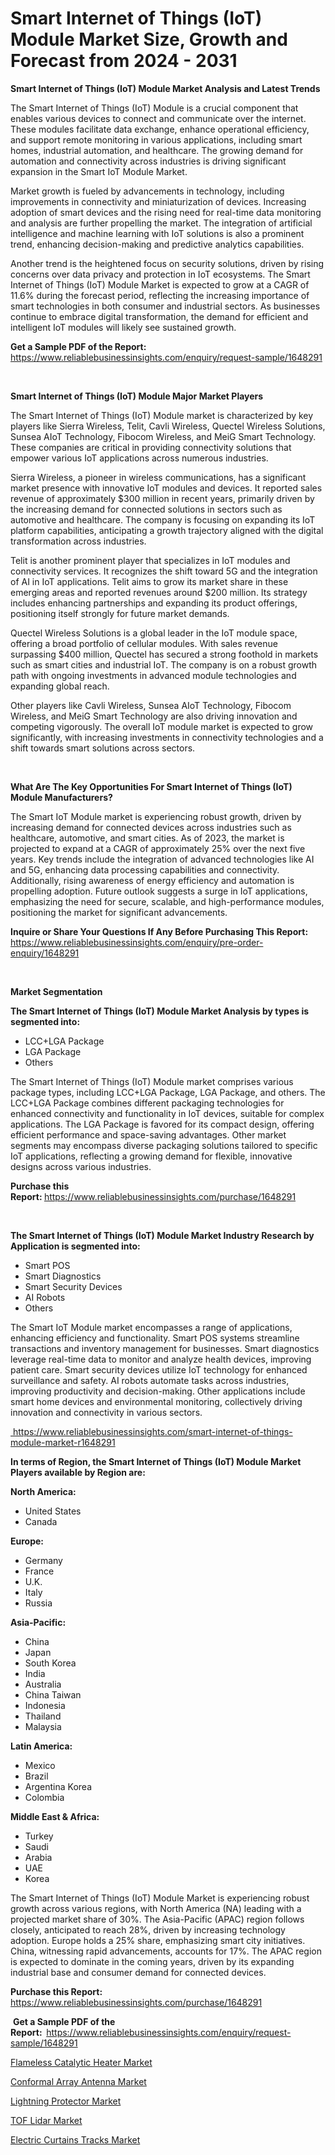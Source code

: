 <p><h1>Smart Internet of Things (IoT) Module Market Size, Growth and Forecast from 2024 - 2031</h1></p><p><strong>Smart Internet of Things (IoT) Module Market Analysis and Latest Trends</strong></p>
<p><p>The Smart Internet of Things (IoT) Module is a crucial component that enables various devices to connect and communicate over the internet. These modules facilitate data exchange, enhance operational efficiency, and support remote monitoring in various applications, including smart homes, industrial automation, and healthcare. The growing demand for automation and connectivity across industries is driving significant expansion in the Smart IoT Module Market.</p><p>Market growth is fueled by advancements in technology, including improvements in connectivity and miniaturization of devices. Increasing adoption of smart devices and the rising need for real-time data monitoring and analysis are further propelling the market. The integration of artificial intelligence and machine learning with IoT solutions is also a prominent trend, enhancing decision-making and predictive analytics capabilities.</p><p>Another trend is the heightened focus on security solutions, driven by rising concerns over data privacy and protection in IoT ecosystems. The Smart Internet of Things (IoT) Module Market is expected to grow at a CAGR of 11.6% during the forecast period, reflecting the increasing importance of smart technologies in both consumer and industrial sectors. As businesses continue to embrace digital transformation, the demand for efficient and intelligent IoT modules will likely see sustained growth.</p></p>
<p><strong>Get a Sample PDF of the Report:&nbsp;</strong> <a href="https://www.reliablebusinessinsights.com/enquiry/request-sample/1648291?utm_campaign=1611&utm_medium=2&utm_source=Github&utm_content=ia&utm_term=19102024&utm_id=smart-internet-of-things-iot-module">https://www.reliablebusinessinsights.com/enquiry/request-sample/1648291</a></p>
<p>&nbsp;</p>
<p><strong>Smart Internet of Things (IoT) Module Major Market Players</strong></p>
<p><p>The Smart Internet of Things (IoT) Module market is characterized by key players like Sierra Wireless, Telit, Cavli Wireless, Quectel Wireless Solutions, Sunsea AIoT Technology, Fibocom Wireless, and MeiG Smart Technology. These companies are critical in providing connectivity solutions that empower various IoT applications across numerous industries.</p><p>Sierra Wireless, a pioneer in wireless communications, has a significant market presence with innovative IoT modules and devices. It reported sales revenue of approximately $300 million in recent years, primarily driven by the increasing demand for connected solutions in sectors such as automotive and healthcare. The company is focusing on expanding its IoT platform capabilities, anticipating a growth trajectory aligned with the digital transformation across industries.</p><p>Telit is another prominent player that specializes in IoT modules and connectivity services. It recognizes the shift toward 5G and the integration of AI in IoT applications. Telit aims to grow its market share in these emerging areas and reported revenues around $200 million. Its strategy includes enhancing partnerships and expanding its product offerings, positioning itself strongly for future market demands.</p><p>Quectel Wireless Solutions is a global leader in the IoT module space, offering a broad portfolio of cellular modules. With sales revenue surpassing $400 million, Quectel has secured a strong foothold in markets such as smart cities and industrial IoT. The company is on a robust growth path with ongoing investments in advanced module technologies and expanding global reach.</p><p>Other players like Cavli Wireless, Sunsea AIoT Technology, Fibocom Wireless, and MeiG Smart Technology are also driving innovation and competing vigorously. The overall IoT module market is expected to grow significantly, with increasing investments in connectivity technologies and a shift towards smart solutions across sectors.</p></p>
<p>&nbsp;</p>
<p><strong>What Are The Key Opportunities For Smart Internet of Things (IoT) Module Manufacturers?</strong></p>
<p><p>The Smart IoT Module market is experiencing robust growth, driven by increasing demand for connected devices across industries such as healthcare, automotive, and smart cities. As of 2023, the market is projected to expand at a CAGR of approximately 25% over the next five years. Key trends include the integration of advanced technologies like AI and 5G, enhancing data processing capabilities and connectivity. Additionally, rising awareness of energy efficiency and automation is propelling adoption. Future outlook suggests a surge in IoT applications, emphasizing the need for secure, scalable, and high-performance modules, positioning the market for significant advancements.</p></p>
<p><strong>Inquire or Share Your Questions If Any Before Purchasing This Report:</strong> <a href="https://www.reliablebusinessinsights.com/enquiry/pre-order-enquiry/1648291?utm_campaign=1611&utm_medium=2&utm_source=Github&utm_content=ia&utm_term=19102024&utm_id=smart-internet-of-things-iot-module">https://www.reliablebusinessinsights.com/enquiry/pre-order-enquiry/1648291</a></p>
<p>&nbsp;</p>
<p><strong>Market Segmentation</strong></p>
<p><strong>The Smart Internet of Things (IoT) Module Market Analysis by types is segmented into:</strong></p>
<p><ul><li>LCC+LGA Package</li><li>LGA Package</li><li>Others</li></ul></p>
<p><p>The Smart Internet of Things (IoT) Module market comprises various package types, including LCC+LGA Package, LGA Package, and others. The LCC+LGA Package combines different packaging technologies for enhanced connectivity and functionality in IoT devices, suitable for complex applications. The LGA Package is favored for its compact design, offering efficient performance and space-saving advantages. Other market segments may encompass diverse packaging solutions tailored to specific IoT applications, reflecting a growing demand for flexible, innovative designs across various industries.</p></p>
<p><strong>Purchase this Report:&nbsp;</strong><a href="https://www.reliablebusinessinsights.com/purchase/1648291?utm_campaign=1611&utm_medium=2&utm_source=Github&utm_content=ia&utm_term=19102024&utm_id=smart-internet-of-things-iot-module">https://www.reliablebusinessinsights.com/purchase/1648291</a></p>
<p>&nbsp;</p>
<p><strong>The Smart Internet of Things (IoT) Module Market Industry Research by Application is segmented into:</strong></p>
<p><ul><li>Smart POS</li><li>Smart Diagnostics</li><li>Smart Security Devices</li><li>AI Robots</li><li>Others</li></ul></p>
<p><p>The Smart IoT Module market encompasses a range of applications, enhancing efficiency and functionality. Smart POS systems streamline transactions and inventory management for businesses. Smart diagnostics leverage real-time data to monitor and analyze health devices, improving patient care. Smart security devices utilize IoT technology for enhanced surveillance and safety. AI robots automate tasks across industries, improving productivity and decision-making. Other applications include smart home devices and environmental monitoring, collectively driving innovation and connectivity in various sectors.</p></p>
<p><a href="https://www.reliablebusinessinsights.com/smart-internet-of-things-module-market-r1648291?utm_campaign=1611&utm_medium=2&utm_source=Github&utm_content=ia&utm_term=19102024&utm_id=smart-internet-of-things-iot-module">&nbsp;https://www.reliablebusinessinsights.com/smart-internet-of-things-module-market-r1648291</a></p>
<p><strong>In terms of Region, the Smart Internet of Things (IoT) Module Market Players available by Region are:</strong></p>
<p>
    <p> <strong> North America: </strong>
        <ul>
            <li>United States</li>
            <li>Canada</li>
        </ul>
        </p> 
    <p> <strong> Europe: </strong>
        <ul>
            <li>Germany</li>
            <li>France</li>
            <li>U.K.</li>
            <li>Italy</li>
            <li>Russia</li>
        </ul>
        </p> 
    <p> <strong> Asia-Pacific: </strong>
        <ul>
            <li>China</li>
            <li>Japan</li>
            <li>South Korea</li>
            <li>India</li>
            <li>Australia</li>
            <li>China Taiwan</li>
            <li>Indonesia</li>
            <li>Thailand</li>
            <li>Malaysia</li>
        </ul>
        </p> 
    <p> <strong> Latin America: </strong>
        <ul>
            <li>Mexico</li>
            <li>Brazil</li>
            <li>Argentina Korea</li>
            <li>Colombia</li>
        </ul>
        </p> 
    <p> <strong> Middle East & Africa: </strong>
        <ul>
            <li>Turkey</li>
            <li>Saudi</li>
            <li>Arabia</li>
            <li>UAE</li>
            <li>Korea</li>
        </ul>
    </p>
    </p>
<p><p>The Smart Internet of Things (IoT) Module Market is experiencing robust growth across various regions, with North America (NA) leading with a projected market share of 30%. The Asia-Pacific (APAC) region follows closely, anticipated to reach 28%, driven by increasing technology adoption. Europe holds a 25% share, emphasizing smart city initiatives. China, witnessing rapid advancements, accounts for 17%. The APAC region is expected to dominate in the coming years, driven by its expanding industrial base and consumer demand for connected devices.</p></p>
<p><strong>Purchase this Report: </strong><a href="https://www.reliablebusinessinsights.com/purchase/1648291?utm_campaign=1611&utm_medium=2&utm_source=Github&utm_content=ia&utm_term=19102024&utm_id=smart-internet-of-things-iot-module">https://www.reliablebusinessinsights.com/purchase/1648291</a></p>
<p>&nbsp;<strong>Get a Sample PDF of the Report:&nbsp;&nbsp;</strong><a href="https://www.reliablebusinessinsights.com/enquiry/request-sample/1648291?utm_campaign=1611&utm_medium=2&utm_source=Github&utm_content=ia&utm_term=19102024&utm_id=smart-internet-of-things-iot-module">https://www.reliablebusinessinsights.com/enquiry/request-sample/1648291</a></p>
<p><strong></strong></p>
<p><p><a href="https://www.linkedin.com/pulse/flameless-catalytic-heater-market-trends-focusing-insight-bwc6e?utm_campaign=1611&utm_medium=2&utm_source=Github&utm_content=ia&utm_term=19102024&utm_id=smart-internet-of-things-iot-module">Flameless Catalytic Heater Market</a></p><p><a href="https://www.linkedin.com/pulse/conformal-array-antenna-market-research-report-forecast-jkxpf?utm_campaign=1611&utm_medium=2&utm_source=Github&utm_content=ia&utm_term=19102024&utm_id=smart-internet-of-things-iot-module">Conformal Array Antenna Market</a></p><p><a href="https://www.linkedin.com/pulse/global-lightning-protector-market-product-types-applications-wljhe?utm_campaign=1611&utm_medium=2&utm_source=Github&utm_content=ia&utm_term=19102024&utm_id=smart-internet-of-things-iot-module">Lightning Protector Market</a></p><p><a href="https://www.linkedin.com/pulse/charting-future-comprehensive-analysis-global-tof-lidar-market-jjwmf?utm_campaign=1611&utm_medium=2&utm_source=Github&utm_content=ia&utm_term=19102024&utm_id=smart-internet-of-things-iot-module">TOF Lidar Market</a></p><p><a href="https://www.linkedin.com/pulse/electric-curtains-tracks-market-outlook-share-analysis--foiie?utm_campaign=1611&utm_medium=2&utm_source=Github&utm_content=ia&utm_term=19102024&utm_id=smart-internet-of-things-iot-module">Electric Curtains Tracks Market</a></p></p>